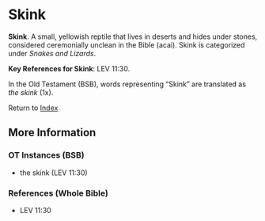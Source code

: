 # Skink
**Skink**. 
A small, yellowish reptile that lives in deserts and hides under stones, considered ceremonially unclean in the Bible (acai). 
Skink is categorized under _Snakes and Lizards_. 


**Key References for Skink**: 
LEV 11:30. 


In the Old Testament (BSB), words representing “Skink” are translated as 
*the skink* (1x). 




Return to [Index](00-Index.md)

## More Information

### OT Instances (BSB)

* the skink (LEV 11:30)



### References (Whole Bible)

* LEV 11:30



